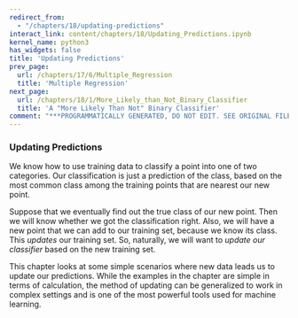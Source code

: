 ```yaml
---
redirect_from:
  - "/chapters/18/updating-predictions"
interact_link: content/chapters/18/Updating_Predictions.ipynb
kernel_name: python3
has_widgets: false
title: 'Updating Predictions'
prev_page:
  url: /chapters/17/6/Multiple_Regression
  title: 'Multiple Regression'
next_page:
  url: /chapters/18/1/More_Likely_than_Not_Binary_Classifier
  title: 'A "More Likely Than Not" Binary Classifier'
comment: "***PROGRAMMATICALLY GENERATED, DO NOT EDIT. SEE ORIGINAL FILES IN /content***"
---
```



<div markdown="1" class="cell code_cell">


</div>



### Updating Predictions
We know how to use training data to classify a point into one of two categories. Our classification is just a prediction of the class, based on the most common class among the training points that are nearest our new point. 

Suppose that we eventually find out the true class of our new point. Then we will know whether we got the classification right. Also, we will have a new point that we can add to our training set, because we know its class. This *updates* our training set. So, naturally, we will want to *update our classifier* based on the new training set.

This chapter looks at some simple scenarios where new data leads us to update our predictions. While the examples in the chapter are simple in terms of calculation, the method of updating can be generalized to work in complex settings and is one of the most powerful tools used for machine learning.

